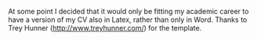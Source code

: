 At some point I decided that it would only be fitting my academic career to have a version of my CV also in Latex, rather than only in Word. Thanks to Trey Hunner (http://www.treyhunner.com/) for the template.
